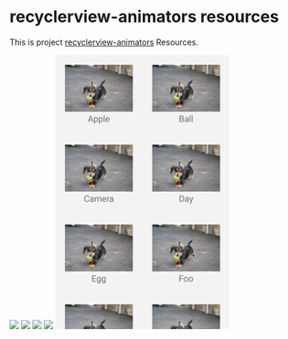 # recyclerview-animators resources
This is project [recyclerview-animators](https://github.com/wasabeef/recyclerview-animators "") Resources.



![](https://raw.githubusercontent.com/KevinEnjoy/resources/master/recyclerview-animators/demo1.gif)
![](https://raw.githubusercontent.com/KevinEnjoy/resources/master/recyclerview-animators/demo2.gif)
![](https://raw.githubusercontent.com/KevinEnjoy/resources/master/recyclerview-animators/demo3.gif)
![](https://raw.githubusercontent.com/KevinEnjoy/resources/master/recyclerview-animators/demo4.gif)
![](https://raw.githubusercontent.com/KevinEnjoy/resources/master/recyclerview-animators/demo5.gif)
